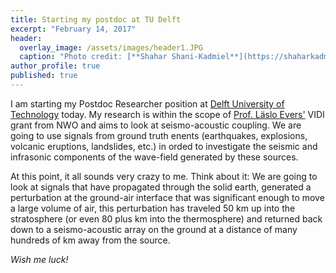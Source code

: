 ```yaml
---
title: Starting my postdoc at TU Delft
excerpt: "February 14, 2017"
header:
  overlay_image: /assets/images/header1.JPG
  caption: "Photo credit: [**Shahar Shani-Kadmiel**](https://shaharkadmiel.github.io)"
author_profile: true
published: true
---
```


I am starting my Postdoc Researcher position at [Delft University of Technology](https://www.tudelft.nl/en/ceg/about-faculty/departments/geoscience-engineering/sections/applied-geophysics-petrophysics/) today. My research is within the scope of [Prof. Läslo Evers'](https://www.tudelft.nl/en/ceg/about-faculty/departments/geoscience-engineering/sections/applied-geophysics-petrophysics/staff/academic-staff/prof-dr-lg-laeslo-evers/) VIDI grant from NWO and aims to look at seismo-acoustic coupling. We are going to use signals from ground truth enents (earthquakes, explosions, volcanic eruptions, landslides, etc.) in orded to investigate the seismic and infrasonic components of the wave-field generated by these sources.

At this point, it all sounds very crazy to me. Think about it: We are going to look at signals that have propagated through the solid earth, generated a perturbation at the ground-air interface that was significant enough to move a large volume of air, this perturbation has traveled 50 km up into the stratosphere (or even 80 plus km into the thermosphere) and returned back down to a seismo-acoustic array on the ground at a distance of many hundreds of km away from the source.

*Wish me luck!*
